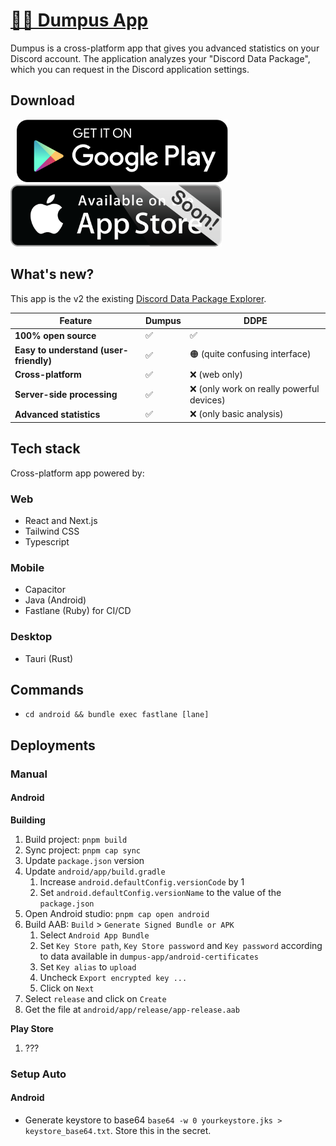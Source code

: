 # [👨‍💻 Dumpus App](https://play.google.com/store/apps/details?id=app.dumpus.app)

Dumpus is a cross-platform app that gives you advanced statistics on your Discord account. The application analyzes your "Discord Data Package", which you can request in the Discord application settings.

## Download

<a href="https://play.google.com/store/apps/details?id=app.dumpus.app"><img src="./.github/assets/playstore.png" hspace="10" height="100px" /></a>
<a href="#"><img src="./.github/assets/appstore.png" height="100px" /></a>

## What's new?

This app is the v2 the existing [Discord Data Package Explorer](https://ddpe.androz2091.fr).


| Feature | Dumpus | DDPE |
| --- | --- | --- |
| **100% open source** | ✅ | ✅ |
| **Easy to understand (user-friendly)** | ✅ | 🟠 (quite confusing interface) |
| **Cross-platform** | ✅ | ❌ (web only) |
| **Server-side processing** | ✅ | ❌ (only work on really powerful devices) |
| **Advanced statistics** | ✅ | ❌ (only basic analysis) |

## Tech stack

Cross-platform app powered by:

### Web

- React and Next.js
- Tailwind CSS
- Typescript

### Mobile

- Capacitor
- Java (Android)
- Fastlane (Ruby) for CI/CD

### Desktop

- Tauri (Rust)

## Commands

- `cd android && bundle exec fastlane [lane]`

## Deployments

### Manual

#### Android

**Building**

1. Build project: `pnpm build`
2. Sync project: `pnpm cap sync`
3. Update `package.json` version
4. Update `android/app/build.gradle`
   1. Increase `android.defaultConfig.versionCode` by 1
   2. Set `android.defaultConfig.versionName` to the value of the `package.json`
5. Open Android studio: `pnpm cap open android`
6. Build AAB: `Build` > `Generate Signed Bundle or APK`
   1. Select `Android App Bundle`
   2. Set `Key Store path`, `Key Store password` and `Key password` according to data available in `dumpus-app/android-certificates`
   3. Set `Key alias` to `upload`
   4. Uncheck `Export encrypted key ...`
   5. Click on `Next`
7. Select `release` and click on `Create`
8. Get the file at `android/app/release/app-release.aab`

**Play Store**

1. ???

### Setup Auto

#### Android

* Generate keystore to base64 `base64 -w 0 yourkeystore.jks > keystore_base64.txt`. Store this in the secret.
